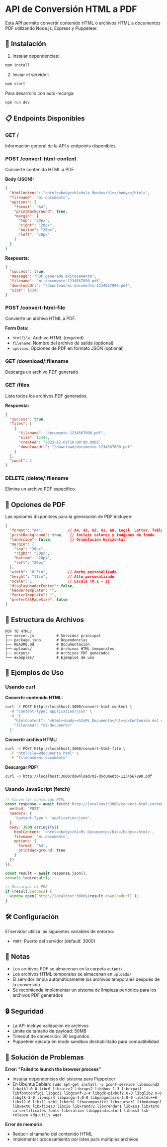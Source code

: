 # API de Conversión HTML a PDF

Esta API permite convertir contenido HTML o archivos HTML a documentos PDF utilizando Node.js, Express y Puppeteer.

## 🚀 Instalación

1. Instalar dependencias:
```bash
npm install
```

2. Iniciar el servidor:
```bash
npm start
```

Para desarrollo con auto-recarga:
```bash
npm run dev
```

## 📋 Endpoints Disponibles

### GET /
Información general de la API y endpoints disponibles.

### POST /convert-html-content
Convierte contenido HTML a PDF.

**Body (JSON):**
```json
{
  "htmlContent": "<html><body><h1>Hola Mundo</h1></body></html>",
  "filename": "mi-documento",
  "options": {
    "format": "A4",
    "printBackground": true,
    "margin": {
      "top": "20px",
      "right": "20px",
      "bottom": "20px",
      "left": "20px"
    }
  }
}
```

**Respuesta:**
```json
{
  "success": true,
  "message": "PDF generado exitosamente",
  "filename": "mi-documento-1234567890.pdf",
  "downloadUrl": "/download/mi-documento-1234567890.pdf",
  "size": 12345
}
```

### POST /convert-html-file
Convierte un archivo HTML a PDF.

**Form Data:**
- `htmlFile`: Archivo HTML (required)
- `filename`: Nombre del archivo de salida (optional)
- `options`: Opciones de PDF en formato JSON (optional)

### GET /download/:filename
Descarga un archivo PDF generado.

### GET /files
Lista todos los archivos PDF generados.

**Respuesta:**
```json
{
  "success": true,
  "files": [
    {
      "filename": "documento-1234567890.pdf",
      "size": 12345,
      "created": "2023-12-01T10:00:00.000Z",
      "downloadUrl": "/download/documento-1234567890.pdf"
    }
  ],
  "count": 1
}
```

### DELETE /delete/:filename
Elimina un archivo PDF específico.

## 🔧 Opciones de PDF

Las opciones disponibles para la generación de PDF incluyen:

```json
{
  "format": "A4",           // A4, A3, A2, A1, A0, Legal, Letter, Tabloid, Ledger
  "printBackground": true,   // Incluir colores y imágenes de fondo
  "landscape": false,        // Orientación horizontal
  "margin": {
    "top": "20px",
    "right": "20px",
    "bottom": "20px",
    "left": "20px"
  },
  "width": "8.5in",         // Ancho personalizado
  "height": "11in",         // Alto personalizado
  "scale": 1,               // Escala (0.1 - 2)
  "displayHeaderFooter": false,
  "headerTemplate": "",
  "footerTemplate": "",
  "preferCSSPageSize": false
}
```

## 📁 Estructura de Archivos

```
PDF TO HTML/
├── server.js          # Servidor principal
├── package.json       # Dependencias
├── README.md          # Documentación
├── uploads/           # Archivos HTML temporales
├── output/            # Archivos PDF generados
└── examples/          # Ejemplos de uso
```

## 🧪 Ejemplos de Uso

### Usando curl

**Convertir contenido HTML:**
```bash
curl -X POST http://localhost:3000/convert-html-content \
  -H "Content-Type: application/json" \
  -d '{
    "htmlContent": "<html><body><h1>Mi Documento</h1><p>Contenido del documento.</p></body></html>",
    "filename": "mi-documento"
  }'
```

**Convertir archivo HTML:**
```bash
curl -X POST http://localhost:3000/convert-html-file \
  -F "htmlFile=@documento.html" \
  -F "filename=mi-documento"
```

**Descargar PDF:**
```bash
curl -O http://localhost:3000/download/mi-documento-1234567890.pdf
```

### Usando JavaScript (fetch)

```javascript
// Convertir contenido HTML
const response = await fetch('http://localhost:3000/convert-html-content', {
  method: 'POST',
  headers: {
    'Content-Type': 'application/json',
  },
  body: JSON.stringify({
    htmlContent: '<html><body><h1>Mi Documento</h1></body></html>',
    filename: 'mi-documento',
    options: {
      format: 'A4',
      printBackground: true
    }
  })
});

const result = await response.json();
console.log(result);

// Descargar el PDF
if (result.success) {
  window.open(`http://localhost:3000${result.downloadUrl}`);
}
```

## 🛠️ Configuración

El servidor utiliza las siguientes variables de entorno:

- `PORT`: Puerto del servidor (default: 3000)

## 📝 Notas

- Los archivos PDF se almacenan en la carpeta `output/`
- Los archivos HTML temporales se almacenan en `uploads/`
- El servidor limpia automáticamente los archivos temporales después de la conversión
- Se recomienda implementar un sistema de limpieza periódica para los archivos PDF generados

## 🔒 Seguridad

- La API incluye validación de archivos
- Límite de tamaño de payload: 50MB
- Timeout de conversión: 30 segundos
- Puppeteer ejecuta en modo sandbox deshabilitado para compatibilidad

## 🐛 Solución de Problemas

**Error: "Failed to launch the browser process"**
- Instalar dependencias del sistema para Puppeteer
- En Ubuntu/Debian: `sudo apt-get install -y gconf-service libasound2 libatk1.0-0 libc6 libcairo2 libcups2 libdbus-1-3 libexpat1 libfontconfig1 libgcc1 libgconf-2-4 libgdk-pixbuf2.0-0 libglib2.0-0 libgtk-3-0 libnspr4 libpango-1.0-0 libpangocairo-1.0-0 libstdc++6 libx11-6 libx11-xcb1 libxcb1 libxcomposite1 libxcursor1 libxdamage1 libxext6 libxfixes3 libxi6 libxrandr2 libxrender1 libxss1 libxtst6 ca-certificates fonts-liberation libappindicator1 libnss3 lsb-release xdg-utils wget`

**Error de memoria**
- Reducir el tamaño del contenido HTML
- Implementar procesamiento por lotes para múltiples archivos